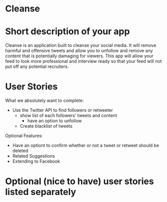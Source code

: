 # Cleanse

# Short description of your app
Cleanse is an application built to cleanse your social media. It will remove harmful and offensive tweets and allow you to unfollow and remove any content that is potentially damaging for viewers. This app will allow your feed to look more professional and interview ready so that your feed will not put off any potential recruiters.  

# User Stories
What we absolutely want to complete:
* Use the Twitter API to find followers or retweeter
  * show list of each followers' tweets and content
    * have an option to unfollow
  * Create blacklist of tweets
    
Optional Features: 
* Have an optiont to confirm whether or not a tweet or retweet should be deleted
* Related Suggestions
* Extending to Facebook

# Optional (nice to have) user stories listed separately
